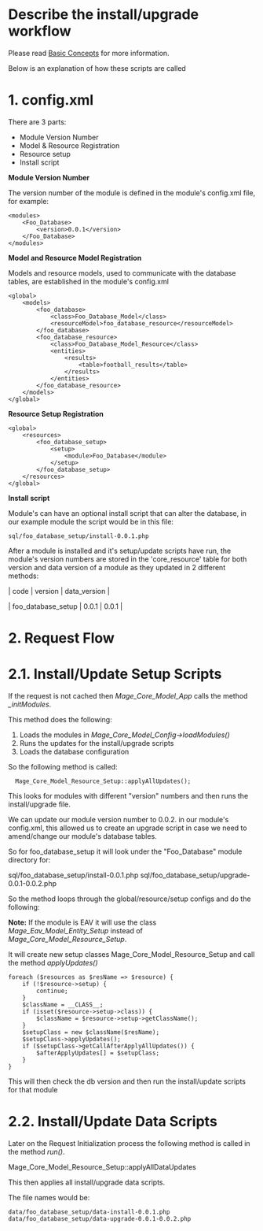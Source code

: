 # Describe the install/upgrade workflow

Please read [Basic Concepts](https://github.com/colinmurphy/magento-exam-notes/blob/master/4.%20Databases/1.%20Models%2C%20Resource%20Models%20%26%20Collections/1.%20Basic%20Concepts.md) for more information.


Below is an explanation of how these scripts are called

# 1. config.xml

There are 3 parts:
- Module Version Number
- Model & Resource Registration
- Resource setup
- Install script


**Module Version Number**

The version number of the module is defined in the module's config.xml file, for example:

    <modules>
        <Foo_Database>
            <version>0.0.1</version>
        </Foo_Database>
    </modules>

**Model and Resource Model Registration**

Models and resource models, used to communicate with the database tables, are established in the module's config.xml

    <global>
        <models>
            <foo_database>
                <class>Foo_Database_Model</class>
                <resourceModel>foo_database_resource</resourceModel>
            </foo_database>
            <foo_database_resource>
                <class>Foo_Database_Model_Resource</class>
                <entities>
                    <results>
                        <table>football_results</table>
                    </results>
                </entities>
            </foo_database_resource>
        </models>
    </global>

**Resource Setup Registration**

    <global>
        <resources>
            <foo_database_setup>
                <setup>
                    <module>Foo_Database</module>
                </setup>
            </foo_database_setup>
        </resources>
    </global>
    
**Install script**

Module's can have an optional install script that can alter the database, in our example module the script would be in this file:

    sql/foo_database_setup/install-0.0.1.php


After a module is installed and it's setup/update scripts have run, the module's version numbers are stored in the 'core_resource' table for both version and data version of a module as they updated in 2 different methods:

| code                  | version        | data_version   |

| foo_database_setup    | 0.0.1          | 0.0.1          |


# 2. Request Flow

# 2.1. Install/Update Setup Scripts

If the request is not cached then *Mage_Core_Model_App* calls the method *_initModules*.

This method does the following:

1. Loads the modules in *Mage_Core_Model_Config->loadModules()*
2. Runs the updates for the install/upgrade scripts
3. Loads the database configuration

So the following method is called:

      Mage_Core_Model_Resource_Setup::applyAllUpdates();

This looks for modules with different "version" numbers and then runs the install/upgrade file.

We can update our module version number to 0.0.2. in our module's config.xml, this allowed us to
create an upgrade script in case we need to amend/change our module's database tables.

So for foo_database_setup it will look under the "Foo_Database" module directory for:

  sql/foo_database_setup/install-0.0.1.php
  sql/foo_database_setup/upgrade-0.0.1-0.0.2.php

So the method loops through the global/resource/setup configs and do the following:

**Note:** If the module is EAV it will use the class *Mage_Eav_Model_Entity_Setup* instead of *Mage_Core_Model_Resource_Setup*.

It will create new setup classes Mage_Core_Model_Resource_Setup and call the method *applyUpdates()*

    foreach ($resources as $resName => $resource) {
        if (!$resource->setup) {
            continue;
        }
        $className = __CLASS__;
        if (isset($resource->setup->class)) {
            $className = $resource->setup->getClassName();
        }
        $setupClass = new $className($resName);
        $setupClass->applyUpdates();
        if ($setupClass->getCallAfterApplyAllUpdates()) {
            $afterApplyUpdates[] = $setupClass;
        }
    }

This will then check the db version and then run the install/update scripts for that module



# 2.2. Install/Update Data Scripts

Later on the Request Initialization process the following method is called in the method *run()*.

  Mage_Core_Model_Resource_Setup::applyAllDataUpdates

This then applies all install/upgrade data scripts.

The file names would be:

    data/foo_database_setup/data-install-0.0.1.php
    data/foo_database_setup/data-upgrade-0.0.1-0.0.2.php
